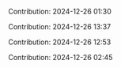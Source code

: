 Contribution: 2024-12-26 01:30

Contribution: 2024-12-26 13:37

Contribution: 2024-12-26 12:53

Contribution: 2024-12-26 02:45

